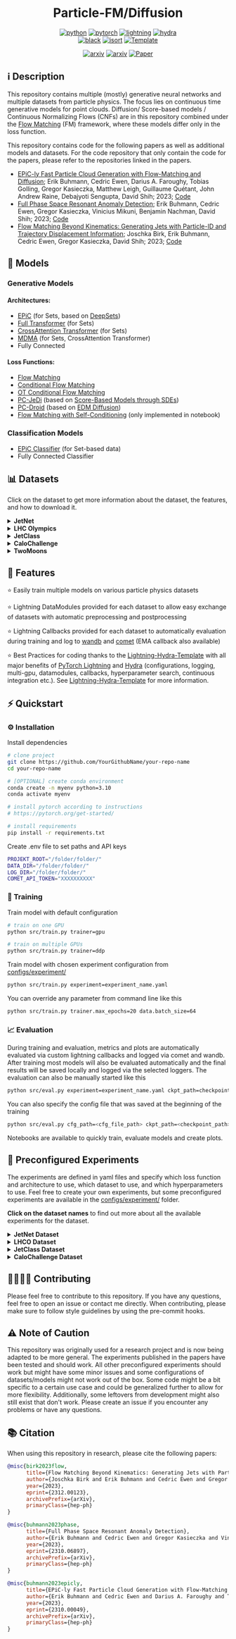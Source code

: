 <div align="center">

# Particle-FM/Diffusion

[![python](https://img.shields.io/badge/-Python_3.10-blue?logo=python&logoColor=white)](https://www.python.org/)
[![pytorch](https://img.shields.io/badge/PyTorch_2.0+-ee4c2c?logo=pytorch&logoColor=white)](https://pytorch.org/get-started/locally/)
[![lightning](https://img.shields.io/badge/-Lightning_2.0+-792ee5?logo=pytorchlightning&logoColor=white)](https://pytorchlightning.ai/)
[![hydra](https://img.shields.io/badge/Config-Hydra_1.3-89b8cd)](https://hydra.cc/) <br>
[![black](https://img.shields.io/badge/Code%20Style-Black-black.svg?labelColor=gray)](https://black.readthedocs.io/en/stable/)
[![isort](https://img.shields.io/badge/%20imports-isort-%231674b1?style=flat&labelColor=ef8336)](https://pycqa.github.io/isort/)
<a href="https://github.com/ashleve/lightning-hydra-template"><img alt="Template" src="https://img.shields.io/badge/-Lightning--Hydra--Template-017F2F?style=flat&logo=github&labelColor=gray"></a>

[![arxiv](http://img.shields.io/badge/arXiv-2310.00049-B31B1B.svg)](https://arxiv.org/abs/2310.00049)
[![arxiv](http://img.shields.io/badge/arXiv-2310.06897-B31B1B.svg)](https://arxiv.org/abs/2310.06897)
[![Paper](http://img.shields.io/badge/arxiv-2312.00123-B31B1B.svg)](https://arxiv.org/abs/2312.00123)

</div>

## ℹ️ Description

This repository contains multiple (mostly) generative neural networks and multiple datasets from particle physics. The focus lies on continuous time generative models for point clouds. Diffusion/ Score-based models / Continuous Normalizing Flows (CNFs) are in this repository combined under the [Flow Matching](https://arxiv.org/abs/2210.02747) (FM) framework, where these models differ only in the loss function.

This repository contains code for the following papers as well as additional models and datasets. For the code repository that only contain the code for the papers, please refer to the repositories linked in the papers.
- [EPiC-ly Fast Particle Cloud Generation with Flow-Matching and Diffusion](https://arxiv.org/abs/2310.00049); Erik Buhmann, Cedric Ewen, Darius A. Faroughy, Tobias Golling, Gregor Kasieczka, Matthew Leigh, Guillaume Quétant, John Andrew Raine, Debajyoti Sengupta, David Shih; 2023; [Code](https://github.com/uhh-pd-ml/EPiC-FM)
- [Full Phase Space Resonant Anomaly Detection](https://arxiv.org/abs/2310.06897); Erik Buhmann, Cedric Ewen, Gregor Kasieczka, Vinicius Mikuni, Benjamin Nachman, David Shih; 2023; [Code](https://github.com/uhh-pd-ml/LHCO_EPiC-FM)
- [Flow Matching Beyond Kinematics: Generating Jets with Particle-ID and Trajectory Displacement Information](https://arxiv.org/abs/2312.00123); Joschka Birk, Erik Buhmann, Cedric Ewen, Gregor Kasieczka, David Shih; 2023; [Code](https://github.com/uhh-pd-ml/beyond_kinematics) 

## 🤖 Models

### Generative Models

#### Architectures:

- [EPiC](https://arxiv.org/abs/2301.08128) (for Sets, based on [DeepSets](https://arxiv.org/abs/1703.06114))
- [Full Transformer](https://arxiv.org/abs/2307.06836) (for Sets)
- [CrossAttention Transformer](https://arxiv.org/abs/2307.06836) (for Sets)
- [MDMA](https://arxiv.org/abs/2305.15254) (for Sets, CrossAttention Transformer)
- Fully Connected

#### Loss Functions:

- [Flow Matching](https://arxiv.org/abs/2210.02747)
- [Conditional Flow Matching](https://arxiv.org/abs/2302.00482)
- [OT Conditional Flow Matching](https://arxiv.org/abs/2302.00482)
- [PC-JeDi](https://arxiv.org/abs/2303.05376) (based on [Score-Based Models through SDEs](https://arxiv.org/abs/2011.13456))
- [PC-Droid](https://arxiv.org/abs/2307.06836) (based on [EDM Diffusion](https://arxiv.org/abs/2206.00364))
- [Flow Matching with Self-Conditioning](https://arxiv.org/abs/2310.05764) (only implemented in notebook)

### Classification Models

- [EPiC Classifier](https://arxiv.org/abs/2301.08128) (for Set-based data)
- Fully Connected Classifier

## 📊 Datasets

Click on the dataset to get more information about the dataset, the features, and how to download it.

<details>
  <summary>
    <b>JetNet</b>
  </summary>

- <b>Description:</b> ([dataset reference](https://arxiv.org/abs/2106.11535))

  - Simulated particle jets produced by proton-proton collisions in a simplified detector. The dataset is split into jets originating from tops, light quarks, gluons, W bosons, and Z bosons and has a maximum number of 150 particles per jet.

- <b>Features:</b>

  - Lightning DataModule for easy exchange of datasets
  - Preprocessing and postprocessing of data
  - Evaluation during training and after training with comet and wandb
  - Many settings for trainings (e.g. conditioning on selected features, training on muliple jet types, etc.)

- <b>Download</b>
  Can be downloaded from [Zenodo](https://zenodo.org/records/6975118) and should be saved under `data_folder_specified_in_env/jetnet/`

</details>

<details>
  <summary>
    <b>LHC Olympics</b>
  </summary>

- <b>Description:</b> ([dataset reference](https://lhco2020.github.io/homepage/))

  - A dataset for Anomaly Detection, where the generative models are used to generate the Standard Model background. It consists of 1M QCD simulated dijet events that after clustering result in 2 jets per event with up to 279 particles per jet.

- <b>Features:</b>

  - Lightning DataModule for easy exchange of datasets
  - Preprocessing and postprocessing of data
  - Evaluation during training and after training with comet and wandb
  - Many settings for trainings (e.g. conditioning on selected features, training separately on dijets, on both dijety, on the whole event, etc.)

- <b>Download and Preprocessing</b>
  Can be downloaded from [Zenodo](https://zenodo.org/records/6466204). The  `events_anomalydetection_v2.h5` is the file needed as it contains all the particles from an event. Before using, the events need to be clustered and brought into point cloud format. This preprocessing can be done with this [Code](https://github.com/ewencedr/FastJet-LHCO).
  The `events_anomalydetection_v2.h5` and the preprocessed data should be saved under `your_spedata_folder_specified_in_env/lhco`

</details>

<details>
  <summary>
    <b>JetClass</b>
  </summary>

- <b>Description:</b> ([dataset reference](https://arxiv.org/abs/2202.03772))

  - Simulated particle jets like in JetNet, but  JetClass provided much more data, more jet types and more particle features.

- <b>Features:</b>

  - Lightning DataModule for easy exchange of datasets
  - Preprocessing and postprocessing of data
  - Evaluation during training and after training with comet and wandb
  - Many settings for trainings (e.g. conditioning on selected features, training on muliple jet types, etc.)

- <b>Download and Preprocessing</b>
  Can be downloaded from [Zenodo](https://zenodo.org/records/6619768) by following the instructions from [jet-universe/particle_transformer](https://github.com/jet-universe/particle_transformer).
  Adjust the paths in the `configs/preprocessing/data.yaml` and run 

  ```bash
  python scripts/prepare_dataset.py && python scripts/preprocessing.py
  ```

</details>
<details>
  <summary>
    <b>CaloChallenge</b>
  </summary>
  
  - <b>Description:</b> ([dataset reference](https://calochallenge.github.io/homepage/))

    - Dataset 2 from the CaloChallenge, where the data is represented as point clouds (see also [here](https://indico.cern.ch/event/1253794/contributions/5588648/attachments/2746383/4778888/AttentionToMeanFields_ml4jets.pdf))
    - Thanks to [Benno Käch](https://github.com/kaechb) for providing the code for the dataloader

- <b>Download and Preprocessing</b>:

  - Can be downloaded from [Zenodo](https://zenodo.org/records/6366271)
  - Some filepaths need to be adjusted in the datamodule
</details>
<details>
  <summary>
    <b>TwoMoons</b>
  </summary>

- <b>Description:</b> ([dataset reference](https://lhco2020.github.io/homepage/))
  - Simple toy dataset for testing the models in the notebook. Does not need to be downloaded because the dataset can be generated via a [scikit-learn function](https://scikit-learn.org/stable/modules/generated/sklearn.datasets.make_moons.html).

</details>

## 🌟 Features

⭐️ Easily train multiple models on various particle physics datasets

⭐️ Lightning DataModules provided for each dataset to allow easy exchange of datasets with automatic preprocessing and postprocessing

⭐️ Lightning Callbacks provided for each dataset to automatically evaluation during training and log to [wandb](https://wandb.ai/site) and [comet](https://www.comet.com/site/) (EMA callback also available)

⭐️ Best Practices for coding thanks to the [Lightning-Hydra-Template](https://github.com/ashleve/lightning-hydra-template) with all major benefits of [PyTorch Lightning](https://www.pytorchlightning.ai/index.html) and [Hydra](https://hydra.cc/docs/intro/) (configurations, logging, multi-gpu, datamodules, callbacks, hyperparameter search, continuous integration etc.). See [Lightning-Hydra-Template](https://github.com/ashleve/lightning-hydra-template) for more information.

## ⚡️ Quickstart

### ⚙️ Installation

Install dependencies

```bash
# clone project
git clone https://github.com/YourGithubName/your-repo-name
cd your-repo-name

# [OPTIONAL] create conda environment
conda create -n myenv python=3.10
conda activate myenv

# install pytorch according to instructions
# https://pytorch.org/get-started/

# install requirements
pip install -r requirements.txt
```

Create .env file to set paths and API keys

```bash
PROJEKT_ROOT="/folder/folder/"
DATA_DIR="/folder/folder/"
LOG_DIR="/folder/folder/"
COMET_API_TOKEN="XXXXXXXXXX"
```

### 🧠 Training

Train model with default configuration

```bash
# train on one GPU
python src/train.py trainer=gpu

# train on multiple GPUs
python src/train.py trainer=ddp
```

Train model with chosen experiment configuration from [configs/experiment/](configs/experiment/)

```bash
python src/train.py experiment=experiment_name.yaml
```

You can override any parameter from command line like this

```bash
python src/train.py trainer.max_epochs=20 data.batch_size=64
```

### 📈 Evaluation

During training and evaluation, metrics and plots are automatically evaluated via custom lightning callbacks and logged via comet and wandb. After training most models will also be evaluated automatically and the final results will be saved locally and logged via the selected loggers. The evaluation can also be manually started like this

```bash
python src/eval.py experiment=experiment_name.yaml ckpt_path=checkpoint_path
```

You can also specify the config file that was saved at the beginning of the training

```bash
python src/eval.py cfg_path=<cfg_file_path> ckpt_path=<checkpoint_path>
```

Notebooks are available to quickly train, evaluate models and create plots.


## 🚀 Preconfigured Experiments

The experiments are defined in yaml files and specify which loss function and architecture to use, which dataset to use, and which hyperparameters to use. Feel free to create your own experiments, but some preconfigured experiments are available in the [configs/experiment/](configs/experiment/) folder. 

<b>Click on the dataset names</b> to find out more about all the available experiments for the dataset.


<details>
  <summary>
    <b>JetNet Dataset</b>
  </summary>
  For the JetNet dataset, the experiments from the paper [2310.00049](https://arxiv.org/abs/2310.00049) are available: 

  - `fm_tops30_cond`, `fm_tops30`, `fm_tops150_cond`, `fm_tops150`, where all are EPiC Flow Matching models trained on the top dataset. The numbers indicate whether the model is trained on the top30 or top150 dataset and the `_cond` indicates that the model is conditioned on the jet mass and pt.
  - `diffusion_tops30_cond`, `diffusion_tops30`, `diffusion_tops150_cond`, `diffusion_tops150`, where all are EPiC-JeDi models trained on the top dataset. The numbers indicate whether the model is trained on the top30 or top150 dataset and the `_cond` indicates that the model is conditioned on the jet mass and pt.

  Although not shown in the paper, the models can easily be trained on different combinations of jet types and jet sizes. Examples are:
  - `fm_alljet150_cond`, which is an EPiC Flow Matching model trained on all jet types with a maximum of 150 particles per jet and conditioning on jet mass and pt.
  - `diffusion_alljet150_cond`, which is an EPiC-JeDi model trained on all jet types with a maximum of 150 particles per jet and conditioning on jet mass and pt.

  Additionally, other architectures can be used:
  - `fm_mdma`, which is an EPiC Flow Matching model trained on the top dataset with the MDMA architecture
</details>


<details>
  <summary>
    <b>LHCO Dataset</b>
  </summary>
The LHCO dataset consists of two dijets per event, which allows for multiple ways of generating these two jets. By clustering the event into two jets, both jets can be seen as a single point cloud similarly to the JetNet dataset. Using this clustering, the following experiments are available for the point cloud models:


- `lhco/both_jets`  One EPiC-FM model trained on point clouds of jet 1 and jet 2 at the same time (experiment from the paper [2310.06897](https://arxiv.org/abs/2310.06897)) 
- `lhco/x_jet` / `lhco_y_jet` One EPiC-FM model trained on one point cloud, where `lhco/x_jet` trains the model on jet 1 and `lhco/y_jet` trains the model on jet 2
- `lhco/jets_crossattention` Same as `lhco/both_jets` but with a crossattention transformer from [2307.06836](https://arxiv.org/abs/2307.06836) instead of the EPiC architecture
- `lhco/transformer` Same as `lhco/both_jets` but with a full transformer from [2307.06836](https://arxiv.org/abs/2307.06836) instead of the EPiC architecture

All these models require a conditioning on the jet features of the full dijet event:

- `lhco/jet_features` FM-Model with fully connected architecture trained on the jet features of both dijets to condition the generation of the point clouds (experiment from the paper [2310.06897](https://arxiv.org/abs/2310.06897))


Instead of the two step approach, the event can also be generated in more complex ways:

- `lhco/bigPC` Both point clouds of the dijets are put into one large point cloud and the model is trained on this large point cloud. In the evaluation, the point cloud is clustered into two jets again
- `lhco/wholeEvent` The generative model can also directly be trained on the whole event, which is more difficult for the model to learn and a clustering for evaluation is also necessary. However, this still works well and shows that these models are powerful enough to learn large point clouds with less restrictions.


Additionally, <b>classifiers</b> are available to check, if the generated events are distinguishable from the original events.

- `lhco/epic_classifier` point cloud classifier based on the EPiC architecture. Paths to data must be specified in the config file.
- `lhco/hl_classifier` fully connected classifier as in [2109.00546](https://arxiv.org/abs/2109.00546) to compare high level features. Paths to data must be specified in the config file.
</details>
<details>
  <summary>
    <b>JetClass Dataset</b>
  </summary>
  
  - `jetclass/jetclass_cond` EPiC Flow Matching model trained on the JetClass dataset and conditioned
  - `jetclass/jetclass_classifier` After evaluating the generative model, a classifier test can be run. For this, the paths to the generated data needs to be specified in the config file.
</details>
<details>
  <summary>
    <b>CaloChallenge Dataset</b>
  </summary>
  
  - `calo_challenge/fm_mdma` Flow Matching model with MDMA architecture trained on the CaloChallenge dataset
</details>

## 🫱🏼‍🫲🏽 Contributing

Please feel free to contribute to this repository. If you have any questions, feel free to open an issue or contact me directly. When contributing, please make sure to follow style guidelines by using the pre-commit hooks.

## ⚠ Note of Caution

This repository was originally used for a research project and is now being adapted to be more general. The experiments published in the papers have been tested and should work. All other preconfigured experiments should work but might have some minor issues and some configurations of datasets/models might not work out of the box. Some code might be a bit specific to a certain use case and could be generalized further to allow for more flexibility. Additionally, some leftovers from development might also still exist that don't work. Please create an issue if you encounter any problems or have any questions.

## 📚 Citation

When using this repository in research, please cite the following papers:

```bibtex
@misc{birk2023flow,
      title={Flow Matching Beyond Kinematics: Generating Jets with Particle-ID and Trajectory Displacement Information},
      author={Joschka Birk and Erik Buhmann and Cedric Ewen and Gregor Kasieczka and David Shih},
      year={2023},
      eprint={2312.00123},
      archivePrefix={arXiv},
      primaryClass={hep-ph}
}
```

```bibtex
@misc{buhmann2023phase,
      title={Full Phase Space Resonant Anomaly Detection},
      author={Erik Buhmann and Cedric Ewen and Gregor Kasieczka and Vinicius Mikuni and Benjamin Nachman and David Shih},
      year={2023},
      eprint={2310.06897},
      archivePrefix={arXiv},
      primaryClass={hep-ph}
}
```

```bibtex
@misc{buhmann2023epicly,
      title={EPiC-ly Fast Particle Cloud Generation with Flow-Matching and Diffusion},
      author={Erik Buhmann and Cedric Ewen and Darius A. Faroughy and Tobias Golling and Gregor Kasieczka and Matthew Leigh and Guillaume Quétant and John Andrew Raine and Debajyoti Sengupta and David Shih},
      year={2023},
      eprint={2310.00049},
      archivePrefix={arXiv},
      primaryClass={hep-ph}
}
```